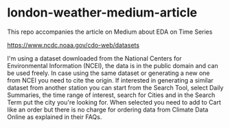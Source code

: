 # london-weather-medium-article
This repo accompanies the article on Medium about EDA on Time Series

https://www.ncdc.noaa.gov/cdo-web/datasets

I'm using a dataset downloaded from the National Centers for Environmental Information (NCEI), the data is in the public domain and can be used freely.
In case using the same dataset or generating a new one from NCEI you need to cite the origin.
If interested in generating a similar dataset from another station you can start from the Search Tool, select Daily Summaries, the time range of interest, search for Cities and in the Search Term put the city you're looking for.
When selected you need to add to Cart like an order but there is no charge for ordering data from Climate Data Online as explained in their FAQs.
